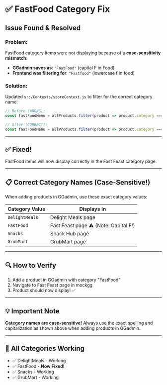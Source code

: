 # ✅ FastFood Category Fix

## Issue Found & Resolved

### Problem:
FastFood category items were not displaying because of a **case-sensitivity mismatch**:

- **GGadmin saves as**: `"FastFood"` (capital F in Food)
- **Frontend was filtering for**: `"Fastfood"` (lowercase f in food)

### Solution:
Updated `src/Contexts/storeContext.js` to filter for the correct category name:

```javascript
// Before (WRONG):
const fastFoodMenu = allProducts.filter(product => product.category === "Fastfood");

// After (CORRECT):
const fastFoodMenu = allProducts.filter(product => product.category === "FastFood");
```

---

## ✅ Fixed!

FastFood items will now display correctly in the Fast Feast category page.

---

## 📋 Correct Category Names (Case-Sensitive!)

When adding products in GGadmin, use these exact category values:

| Category Value | Displays In |
|---------------|-------------|
| `DelightMeals` | Delight Meals page |
| `FastFood` | Fast Feast page ⚠️ (Note: Capital F!) |
| `Snacks` | Snack Hub page |
| `GrubMart` | GrubMart page |

---

## 🔍 How to Verify

1. Add a product in GGadmin with category "FastFood"
2. Navigate to Fast Feast page in mockgg
3. Product should now display! ✅

---

## 💡 Important Note

**Category names are case-sensitive!** Always use the exact spelling and capitalization as shown above when adding products in GGadmin.

---

## 🎯 All Categories Working

- ✅ DelightMeals - Working
- ✅ FastFood - **Now Fixed!**
- ✅ Snacks - Working
- ✅ GrubMart - Working


